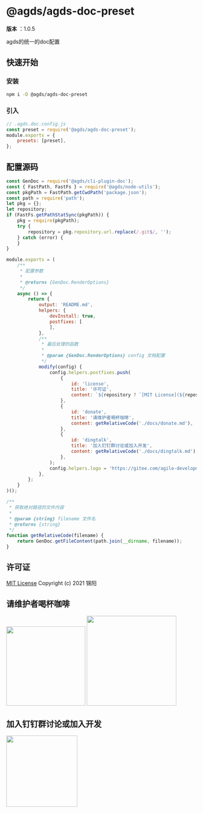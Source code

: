 # @agds/agds-doc-preset

**版本** ：1.0.5

agds的统一的doc配置

## 快速开始

### 安装

```bash
npm i -D @agds/agds-doc-preset
```

### 引入

```js
// .agds.doc.config.js
const preset = require('@agds/agds-doc-preset');
module.exports = {
    presets: [preset],
};
```


 <!-- 渲染后缀内容  -->



<a name="source"></a>


## 配置源码

```js
const GenDoc = require('@agds/cli-plugin-doc');
const { FastPath, FastFs } = require('@agds/node-utils');
const pkgPath = FastPath.getCwdPath('package.json');
const path = require('path');
let pkg = {};
let repository;
if (FastFs.getPathStatSync(pkgPath)) {
    pkg = require(pkgPath);
    try {
        repository = pkg.repository.url.replace(/.git$/, '');
    } catch (error) {
    }
}

module.exports = (
    /**
     * 配置参数
     *
     * @returns {GenDoc.RenderOptions}
     */
    async () => {
        return {
            output: 'README.md',
            helpers: {
                devInstall: true,
                postfixes: [
                ],
            },
            /**
             * 最后处理的函数
             *
             * @param {GenDoc.RenderOptions} config 文档配置
             */
            modify(config) {
                config.helpers.postfixes.push(
                    {
                        id: 'license',
                        title: '许可证',
                        content: `${repository ? `[MIT License](${repository + '/blob/master/LICENSE'})` : 'MIT License'}\nCopyright (c) 2021 锦阳`,
                    },
                    {
                        id: 'donate',
                        title: '请维护者喝杯咖啡',
                        content: getRelativeCode('./docs/donate.md'),
                    },
                    {
                        id: 'dingtalk',
                        title: '加入钉钉群讨论或加入开发',
                        content: getRelativeCode('./docs/dingtalk.md'),
                    },
                );
                config.helpers.logo = 'https://gitee.com/agile-development-system/agds-doc-preset/raw/master/lib/docs/logos/light/1.png';
            },
        };
    }
)();

/**
 * 获取绝对路径的文件内容
 *
 * @param {string} filename 文件名
 * @returns {string}
 */
function getRelativeCode(filename) {
    return GenDoc.getFileContent(path.join(__dirname, filename));
}
```




<a name="license"></a>


## 许可证

[MIT License](https://gitee.com/agile-development-system/agds-doc-preset/blob/master/LICENSE)
Copyright (c) 2021 锦阳



<a name="donate"></a>


## 请维护者喝杯咖啡

<img src="https://gitee.com/agile-development-system/agds-doc-preset/raw/master/lib/docs/qrcode/alipay.jpeg" width="209px" >
<img src="https://gitee.com/agile-development-system/agds-doc-preset/raw/master/lib/docs/qrcode/wechatpay.jpeg" width="237px" >




<a name="dingtalk"></a>


## 加入钉钉群讨论或加入开发

<img src="https://gitee.com/agile-development-system/agds-doc-preset/raw/master/lib/docs/qrcode/dingtalk.jpeg" width="188px" >


